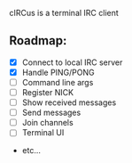 cIRCus is a terminal IRC client


## Roadmap:
 - [x] Connect to local IRC server
 - [x] Handle PING/PONG
 - [ ] Command line args
 - [ ] Register NICK
 - [ ] Show received messages
 - [ ] Send messages
 - [ ] Join channels
 - [ ] Terminal UI
 - etc...
